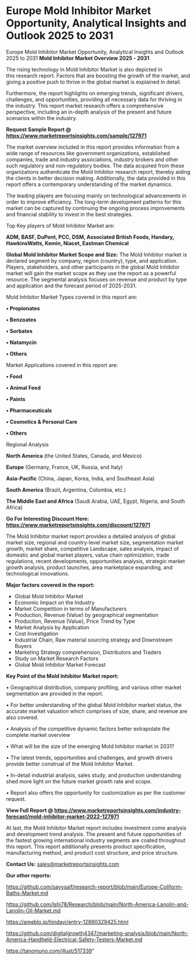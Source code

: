 # Europe Mold Inhibitor Market Opportunity, Analytical Insights and Outlook 2025 to 2031
 Europe Mold Inhibitor Market Opportunity, Analytical Insights and Outlook 2025 to 2031
<Strong> Mold Inhibitor Market Overview 2025 - 2031</strong>

The rising technology in Mold Inhibitor Market is also depicted in this research report. Factors that are boosting the growth of the market, and giving a positive push to thrive in the global market is explained in detail.

Furthermore, the report highlights on emerging trends, significant drivers, challenges, and opportunities, providing all necessary data for thriving in the industry. This report market research offers a comprehensive perspective, including an in-depth analysis of the present and future scenarios within the industry.

<strong>Request Sample Report @ <a href=https://www.marketreportsinsights.com/sample/127971>https://www.marketreportsinsights.com/sample/127971</a></strong>

The market overview included in this report provides information from a wide range of resources like government organizations, established companies, trade and industry associations, industry brokers and other such regulatory and non-regulatory bodies. The data acquired from these organizations authenticate the Mold Inhibitor research report, thereby aiding the clients in better decision making. Additionally, the data provided in this report offers a contemporary understanding of the market dynamics.

The leading players are focusing mainly on technological advancements in order to improve efficiency. The long-term development patterns for this market can be captured by continuing the ongoing process improvements and financial stability to invest in the best strategies.

Top Key players of Mold Inhibitor Market are:

<strong>ADM, BASF, DuPont, PCC, DSM, Associated British Foods, Handary, HawkinsWatts, Kemin, Niacet, Eastman Chemical</strong>

<strong><b>Global Mold Inhibitor Market Scope and Size:</b></strong>
The Mold Inhibitor market is declared segment by company, region (country), type, and application. Players, stakeholders, and other participants in the global Mold Inhibitor market will gain the market scope as they use the report as a powerful resource. The segmental analysis focuses on revenue and product by type and application and the forecast period of 2025-2031.

Mold Inhibitor Market Types covered in this report are:

<strong>• Propionates

• Benzoates

• Sorbates

• Natamycin

• Others</strong>

Market Applications covered in this report are:

<strong>• Food

• Animal Feed

• Paints

• Pharmaceuticals

• Cosmetics & Personal Care

• Others</strong> 

Regional Analysis

<strong>North America</strong> (the United States, Canada, and Mexico)

<strong>Europe</strong> (Germany, France, UK, Russia, and Italy)

<strong>Asia-Pacific</strong> (China, Japan, Korea, India, and Southeast Asia)

<strong>South America</strong> (Brazil, Argentina, Colombia, etc.)

<strong>The Middle East and Africa</strong> (Saudi Arabia, UAE, Egypt, Nigeria, and South Africa)

<strong>Go For Interesting Discount Here: <a href=https://www.marketreportsinsights.com/discount/127971>https://www.marketreportsinsights.com/discount/127971</a></strong>

The Mold Inhibitor market report provides a detailed analysis of global market size, regional and country-level market size, segmentation market growth, market share, competitive Landscape, sales analysis, impact of domestic and global market players, value chain optimization, trade regulations, recent developments, opportunities analysis, strategic market growth analysis, product launches, area marketplace expanding, and technological innovations.

<strong><b>Major factors covered in the report:</b></strong>
<ul>
  <li>Global Mold Inhibitor Market </li>
  <li>Economic Impact on the Industry</li>
  <li>Market Competition in terms of Manufacturers</li>
  <li>Production, Revenue (Value) by geographical segmentation</li>
  <li>Production, Revenue (Value), Price Trend by Type</li>
  <li>Market Analysis by Application</li>
  <li>Cost Investigation</li>
  <li>Industrial Chain, Raw material sourcing strategy and Downstream Buyers</li>
  <li>Marketing Strategy comprehension, Distributors and Traders</li>
  <li>Study on Market Research Factors</li>
  <li>Global Mold Inhibitor Market Forecast</li>
</ul>

<strong><b>Key Point of the Mold Inhibitor Market report:</b></strong>

• Geographical distribution, company profiling, and various other market segmentation are provided in the report.

• For better understanding of the global Mold Inhibitor market status, the accurate market valuation which comprises of size, share, and revenue are also covered.

• Analysis of the competitive dynamic factors better extrapolate the complete market overview

• What will be the size of the emerging Mold Inhibitor market in 2031?

• The latest trends, opportunities and challenges, and growth drivers provide better construal of the Mold Inhibitor Market.

• In-detail industrial analysis, sales study, and production understanding shed more light on the future market growth rate and scope.

• Report also offers the opportunity for customization as per the customer request.

<strong><b>View Full Report @ <a href=https://www.marketreportsinsights.com/industry-forecast/mold-inhibitor-market-2022-127971>https://www.marketreportsinsights.com/industry-forecast/mold-inhibitor-market-2022-127971</a></b></strong>


At last, the Mold Inhibitor Market report includes investment come analysis and development trend analysis. The present and future opportunities of the fastest growing international industry segments are coated throughout this report. This report additionally presents product specification, manufacturing method, and product cost structure, and price structure.

<strong>Contact Us:</strong>
sales@marketreportsinsights.com

<strong>Our other reports:</strong>

<a href=https://github.com/sayysaif/research-report/blob/main/Europe-Coliform-Baths-Market.md>https://github.com/sayysaif/research-report/blob/main/Europe-Coliform-Baths-Market.md</a>

<a href=https://github.com/Ishi78/Research/blob/main/North-America-Lanolin-and-Lanolin-Oil-Market.md>https://github.com/Ishi78/Research/blob/main/North-America-Lanolin-and-Lanolin-Oil-Market.md</a>

<a href=https://ameblo.jp/hindavi/entry-12890329425.html>https://ameblo.jp/hindavi/entry-12890329425.html</a>

<a href=https://github.com/digitalgrowth4347/marketing-analysis/blob/main/North-America-Handheld-Electrical-Safety-Testers-Market.md>https://github.com/digitalgrowth4347/marketing-analysis/blob/main/North-America-Handheld-Electrical-Safety-Testers-Market.md</a>

<a href=https://tanomuno.com/illust/517339>https://tanomuno.com/illust/517339</a>"
